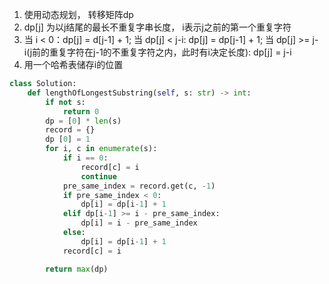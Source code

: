 1. 使用动态规划， 转移矩阵dp
2. dp[j] 为以j结尾的最长不重复字串长度， i表示j之前的第一个重复字符
3. 当 i < 0：dp[j] = d[j-1] + 1; 当 dp[j] < j-i: dp[j] = dp[j-1] + 1; 当 dp[j] >= j-i(j前的重复字符在j-1的不重复字符之内，此时有i决定长度): dp[j] = j-i
4. 用一个哈希表储存i的位置

```python
class Solution:
    def lengthOfLongestSubstring(self, s: str) -> int:
        if not s:
            return 0
        dp = [0] * len(s)
        record = {}
        dp [0] = 1
        for i, c in enumerate(s):
            if i == 0:
                record[c] = i
                continue
            pre_same_index = record.get(c, -1)
            if pre_same_index < 0:
                dp[i] = dp[i-1] + 1
            elif dp[i-1] >= i - pre_same_index:
                dp[i] = i - pre_same_index
            else:
                dp[i] = dp[i-1] + 1
            record[c] = i

        return max(dp)
```